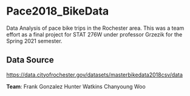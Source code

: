 # Pace2018_BikeData
Data Analysis of pace bike trips in the Rochester area. This was a team effort as a final project for STAT 276W under professor Grzezik for the Spring 2021 semester.

## Data Source
https://data.cityofrochester.gov/datasets/masterbikedata2018csv/data


**Team**:
Frank Gonzalez
Hunter Watkins
Chanyoung Woo
